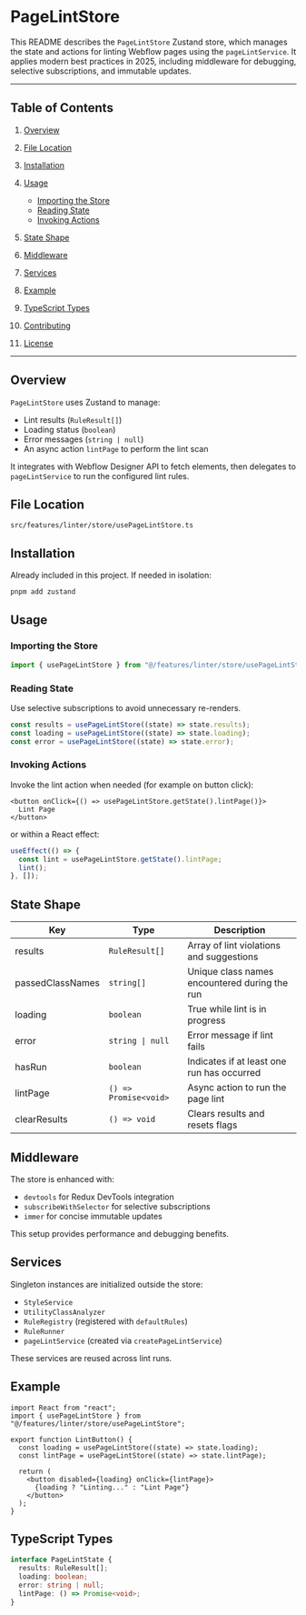 # PageLintStore

This README describes the `PageLintStore` Zustand store, which manages the state and actions for linting Webflow pages using the `pageLintService`. It applies modern best practices in 2025, including middleware for debugging, selective subscriptions, and immutable updates.

---

## Table of Contents

1. [Overview](#overview)
2. [File Location](#file-location)
3. [Installation](#installation)
4. [Usage](#usage)

   - [Importing the Store](#importing-the-store)
   - [Reading State](#reading-state)
   - [Invoking Actions](#invoking-actions)

5. [State Shape](#state-shape)
6. [Middleware](#middleware)
7. [Services](#services)
8. [Example](#example)
9. [TypeScript Types](#typescript-types)
10. [Contributing](#contributing)
11. [License](#license)

---

## Overview

`PageLintStore` uses Zustand to manage:

- Lint results (`RuleResult[]`)
- Loading status (`boolean`)
- Error messages (`string | null`)
- An async action `lintPage` to perform the lint scan

It integrates with Webflow Designer API to fetch elements, then delegates to `pageLintService` to run the configured lint rules.

## File Location

```text
src/features/linter/store/usePageLintStore.ts
```

## Installation

Already included in this project. If needed in isolation:

```bash
pnpm add zustand
```

## Usage

### Importing the Store

```ts
import { usePageLintStore } from "@/features/linter/store/usePageLintStore";
```

### Reading State

Use selective subscriptions to avoid unnecessary re-renders.

```ts
const results = usePageLintStore((state) => state.results);
const loading = usePageLintStore((state) => state.loading);
const error = usePageLintStore((state) => state.error);
```

### Invoking Actions

Invoke the lint action when needed (for example on button click):

```tsx
<button onClick={() => usePageLintStore.getState().lintPage()}>
  Lint Page
</button>
```

or within a React effect:

```ts
useEffect(() => {
  const lint = usePageLintStore.getState().lintPage;
  lint();
}, []);
```

## State Shape

| Key              | Type                  | Description                                   |
| ---------------- | --------------------- | --------------------------------------------- |
| results          | `RuleResult[]`        | Array of lint violations and suggestions      |
| passedClassNames | `string[]`            | Unique class names encountered during the run |
| loading          | `boolean`             | True while lint is in progress                |
| error            | `string \| null`      | Error message if lint fails                   |
| hasRun           | `boolean`             | Indicates if at least one run has occurred    |
| lintPage         | `() => Promise<void>` | Async action to run the page lint             |
| clearResults     | `() => void`          | Clears results and resets flags               |

## Middleware

The store is enhanced with:

- `devtools` for Redux DevTools integration
- `subscribeWithSelector` for selective subscriptions
- `immer` for concise immutable updates

This setup provides performance and debugging benefits.

## Services

Singleton instances are initialized outside the store:

- `StyleService`
- `UtilityClassAnalyzer`
- `RuleRegistry` (registered with `defaultRules`)
- `RuleRunner`
- `pageLintService` (created via `createPageLintService`)

These services are reused across lint runs.

## Example

```tsx
import React from "react";
import { usePageLintStore } from "@/features/linter/store/usePageLintStore";

export function LintButton() {
  const loading = usePageLintStore((state) => state.loading);
  const lintPage = usePageLintStore((state) => state.lintPage);

  return (
    <button disabled={loading} onClick={lintPage}>
      {loading ? "Linting..." : "Lint Page"}
    </button>
  );
}
```

## TypeScript Types

```ts
interface PageLintState {
  results: RuleResult[];
  loading: boolean;
  error: string | null;
  lintPage: () => Promise<void>;
}
```
